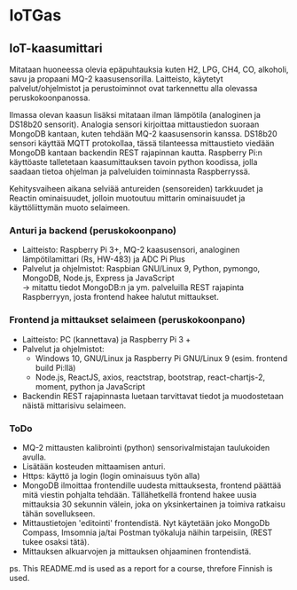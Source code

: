 # IoTGas
## IoT-kaasumittari 
Mitataan huoneessa olevia epäpuhtauksia kuten H2, LPG, CH4, CO, alkoholi, savu ja propaani MQ-2 kaasusensorilla. Laitteisto, käytetyt palvelut/ohjelmistot ja perustoiminnot ovat tarkennettu alla olevassa peruskokoonpanossa.

Ilmassa olevan kaasun lisäksi mitataan ilman lämpötila (analoginen ja DS18b20 sensorit). Analogia sensori kirjoittaa mittaustiedon suoraan MongoDB kantaan, kuten tehdään MQ-2 kaasusensorin kanssa. DS18b20 sensori käyttää MQTT protokollaa, tässä tilanteessa mittaustieto viedään MongoDB kantaan backendin REST rajapinnan kautta. Raspberry Pi:n käyttöaste talletetaan kaasumittauksen tavoin python koodissa, jolla saadaan tietoa ohjelman ja palveluiden toiminnasta Raspberryssä. 

Kehitysvaiheen aikana selviää antureiden (sensoreiden) tarkkuudet ja Reactin ominaisuudet, jolloin muotoutuu mittarin ominaisuudet ja käyttöliittymän muoto selaimeen.   

### Anturi ja backend (peruskokoonpano)
- Laitteisto: Raspberry Pi 3+, MQ-2 kaasusensori, analoginen lämpötilamittari (Rs, HW-483) ja ADC Pi Plus
- Palvelut ja ohjelmistot: Raspbian GNU/Linux 9, Python, pymongo, MongoDB, Node.js, Express ja JavaScript  
-> mitattu tiedot MongoDB:n ja ym. palveluilla REST rajapinta Raspberryyn, josta frontend hakee halutut mittaukset.  

### Frontend ja mittaukset selaimeen (peruskokoonpano)
- Laitteisto: PC (kannettava) ja Raspberry Pi 3 + 
- Palvelut ja ohjelmistot: 
  - Windows 10, GNU/Linux ja Raspberry Pi GNU/Linux 9 (esim. frontend build Pi:llä)
  - Node.js, ReactJS, axios, reactstrap, bootstrap, react-chartjs-2, moment, python ja JavaScript 
- Backendin REST rajapinnasta luetaan tarvittavat tiedot ja muodostetaan näistä mittarisivu selaimeen.
 
### ToDo
- MQ-2 mittausten kalibrointi (python) sensorivalmistajan taulukoiden avulla. 
- Lisätään kosteuden mittaamisen anturi.  
- Https: käyttö ja login (login ominaisuus työn alla)
- MongoDB ilmoittaa frontendille uudesta mittauksesta, frontend päättää mitä viestin pohjalta tehdään. 
  Tällähetkellä frontend hakee uusia mittauksia 30 sekunnin välein, joka on yksinkertainen ja toimiva ratkaisu tähän sovellukseen. 
- Mittaustietojen 'editointi' frontendistä.  Nyt käytetään joko MongoDb Compass, Imsomnia ja/tai Postman työkaluja näihin tarpeisiin, (REST tukee osaksi tätä).
- Mittauksen alkuarvojen ja mittauksen ohjaaminen frontendistä.

ps. This README.md is used as a report for a course, threfore Finnish is used. 
